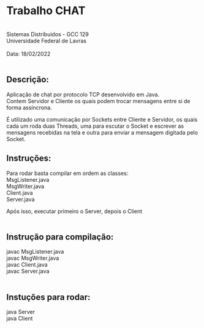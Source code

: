 
  # Trabalho CHAT 
  <br>  
  Sistemas Distribuidos - GCC 129  <br>
  Universidade Federal de Lavras   <br>                        
  <br>                                 
  Data: 18/02/2022<br>                 
  <br>                                 


<h2> Descrição: </h2>
Aplicação de chat por protocolo TCP desenvolvido em Java. <br>
Contem Servidor e Cliente os quais podem trocar mensagens entre si de forma assíncrona.<br>

É utilizado uma comunicação por Sockets entre Cliente e Servidor, os quais cada um roda duas Threads, 
uma para escutar o Socket e escrever as mensagens recebidas na tela
e outra para enviar a mensagem digitada pelo Socket.
<br>


<h2>Instruções:</h2>

Para rodar basta compilar em ordem as classes: <br>
	MsgListener.java <br>
	MsgWriter.java <br>
	Client.java <br>
	Server.java <br>

Após isso, executar primeiro o Server, depois o Client<br>
<br>

<h2>Instrução para compilação:</h2> 
javac MsgListener.java <br>
javac MsgWriter.java <br>
javac Client.java <br>
javac Server.java <br>
<br>

<h2>Instuções para rodar:</h2>

java Server <br>
java Client <br>





